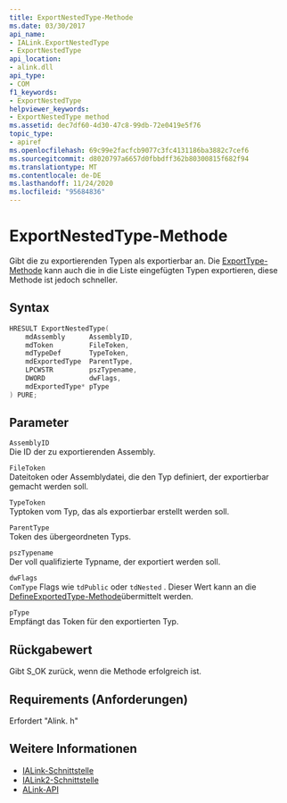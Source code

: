 ```yaml
---
title: ExportNestedType-Methode
ms.date: 03/30/2017
api_name:
- IALink.ExportNestedType
- ExportNestedType
api_location:
- alink.dll
api_type:
- COM
f1_keywords:
- ExportNestedType
helpviewer_keywords:
- ExportNestedType method
ms.assetid: dec7df60-4d30-47c8-99db-72e0419e5f76
topic_type:
- apiref
ms.openlocfilehash: 69c99e2facfcb9077c3fc4131186ba3882c7cef6
ms.sourcegitcommit: d8020797a6657d0fbbdff362b80300815f682f94
ms.translationtype: MT
ms.contentlocale: de-DE
ms.lasthandoff: 11/24/2020
ms.locfileid: "95684836"
---
```

# <a name="exportnestedtype-method"></a>ExportNestedType-Methode

Gibt die zu exportierenden Typen als exportierbar an. Die [ExportType-Methode](exporttype-method.md) kann auch die in die Liste eingefügten Typen exportieren, diese Methode ist jedoch schneller.  
  
## <a name="syntax"></a>Syntax  
  
```cpp  
HRESULT ExportNestedType(  
    mdAssembly      AssemblyID,  
    mdToken         FileToken,  
    mdTypeDef       TypeToken,  
    mdExportedType  ParentType,  
    LPCWSTR         pszTypename,  
    DWORD           dwFlags,  
    mdExportedType* pType  
) PURE;
```  
  
## <a name="parameters"></a>Parameter  

 `AssemblyID`  
 Die ID der zu exportierenden Assembly.  
  
 `FileToken`  
 Dateitoken oder Assemblydatei, die den Typ definiert, der exportierbar gemacht werden soll.  
  
 `TypeToken`  
 Typtoken vom Typ, das als exportierbar erstellt werden soll.  
  
 `ParentType`  
 Token des übergeordneten Typs.  
  
 `pszTypename`  
 Der voll qualifizierte Typname, der exportiert werden soll.  
  
 `dwFlags`  
 `ComType` Flags wie `tdPublic` oder `tdNested` . Dieser Wert kann an die [DefineExportedType-Methode](../metadata/imetadataassemblyemit-defineexportedtype-method.md)übermittelt werden.  
  
 `pType`  
 Empfängt das Token für den exportierten Typ.  
  
## <a name="return-value"></a>Rückgabewert  

 Gibt S_OK zurück, wenn die Methode erfolgreich ist.  
  
## <a name="requirements"></a>Requirements (Anforderungen)  

 Erfordert "Alink. h"  
  
## <a name="see-also"></a>Weitere Informationen

- [IALink-Schnittstelle](ialink-interface.md)
- [IALink2-Schnittstelle](ialink2-interface.md)
- [ALink-API](index.md)
